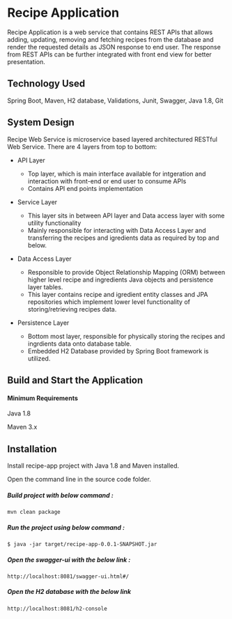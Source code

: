 
# Recipe Application

Recipe Application is a web service that contains REST APIs that allows adding, updating, removing and fetching recipes from the database and render the requested details as JSON response to end user. The response from REST APIs can be further integrated with front end view for better presentation.

## Technology Used

Spring Boot, Maven, H2 database, Validations, Junit, Swagger,
Java 1.8, Git

## System Design

Recipe Web Service is microservice based layered architectured RESTful Web Service. There are 4 layers from top to bottom:

- API Layer
  - Top layer, which is main interface available for intgeration and interaction with front-end or end user to consume APIs
  - Contains API end points implementation

- Service Layer
  - This layer sits in between API layer and Data access layer with some utility functionality
  - Mainly responsible for interacting with Data Access Layer and transferring the recipes and igredients data as required by top and below.

- Data Access Layer
  - Responsible to provide Object Relationship Mapping (ORM) between higher level recipe and ingredients Java objects and persistence layer tables.
  - This layer contains recipe and igredient entity classes and JPA repositories which implement lower level functionality of storing/retrieving recipes data.

- Persistence Layer
  - Bottom most layer, responsible for physically storing the recipes and ingrdients data onto database table.
  - Embedded H2 Database provided by Spring Boot framework is utilized.

## Build and Start the Application

#### Minimum Requirements

Java 1.8

Maven 3.x

## Installation

Install recipe-app project with Java 1.8 and Maven installed.

Open the command line in the source code folder.

##### Build project with below command :

```
mvn clean package
```

##### Run the project using below command :

```
$ java -jar target/recipe-app-0.0.1-SNAPSHOT.jar
```

##### Open the swagger-ui with the below link :

```
http://localhost:8081/swagger-ui.html#/
```

##### Open the H2 database with the below link 

```
http://localhost:8081/h2-console
```

